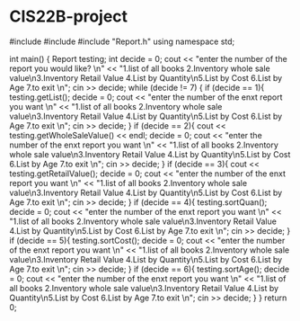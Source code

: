# CIS22B-project

#include <iostream>
#include <string>
#include "Report.h"
using namespace std;

int main()
{
	Report testing;
	int decide = 0;
	cout << "enter the number of the report you would like? \n" << "1.list of all books	2.Inventory whole sale value\n3.Inventory Retail Value	4.List by Quantity\n5.List by Cost	6.List by Age	7.to exit \n";
	cin >> decide;
	while (decide != 7)
	{
		if (decide == 1){
			testing.getList();
			decide = 0;
			cout << "enter the number of the enxt report you want \n" << "1.list of all books	2.Inventory whole sale value\n3.Inventory Retail Value	4.List by Quantity\n5.List by Cost	6.List by Age	7.to exit \n";
			cin >> decide;
		}
		if (decide == 2){
			cout << testing.getWholeSaleValue() << endl;
			decide = 0;
			cout << "enter the number of the enxt report you want \n" << "1.list of all books	2.Inventory whole sale value\n3.Inventory Retail Value	4.List by Quantity\n5.List by Cost	6.List by Age	7.to exit \n";
			cin >> decide;
		}
		if (decide == 3){
			cout << testing.getRetailValue();
			decide = 0;
			cout << "enter the number of the enxt report you want \n" << "1.list of all books	2.Inventory whole sale value\n3.Inventory Retail Value	4.List by Quantity\n5.List by Cost	6.List by Age	7.to exit \n";
			cin >> decide;
		}
		if (decide == 4){
			testing.sortQuan();
			decide = 0;
			cout << "enter the number of the enxt report you want \n" << "1.list of all books	2.Inventory whole sale value\n3.Inventory Retail Value	4.List by Quantity\n5.List by Cost	6.List by Age	7.to exit \n";
			cin >> decide;
		}
		if (decide == 5){
			testing.sortCost();
			decide = 0;
			cout << "enter the number of the enxt report you want \n" << "1.list of all books	2.Inventory whole sale value\n3.Inventory Retail Value	4.List by Quantity\n5.List by Cost	6.List by Age	7.to exit \n";
			cin >> decide;
		}
		if (decide == 6){
			testing.sortAge();
			decide = 0;
			cout << "enter the number of the enxt report you want \n" << "1.list of all books	2.Inventory whole sale value\n3.Inventory Retail Value	4.List by Quantity\n5.List by Cost	6.List by Age	7.to exit \n";
			cin >> decide;
		}
	}
	return 0;
